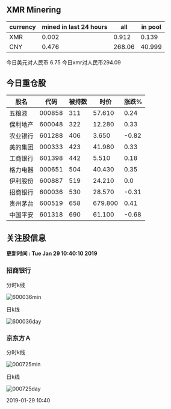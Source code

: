 ## XMR Minering

|currency|mined in last 24 hours|all|in pool|
|---|---|---|---|
|XMR|0.002|0.912|0.139|
|CNY|0.476|268.06|40.999|

今日美元对人民币 6.75	今日xmr对人民币294.09


## 今日重仓股 

|股名|代码|被持数|时价|涨跌%|
|---|---|---|---|---|
|五粮液|000858|311|57.610|0.24|
|保利地产|600048|322|12.280|0.33|
|农业银行|601288|406|3.650|-0.82|
|美的集团|000333|423|41.980|0.33|
|工商银行|601398|442|5.510|0.18|
|格力电器|000651|504|40.430|0.35|
|伊利股份|600887|519|24.210|0.0|
|招商银行|600036|530|28.570|-0.31|
|贵州茅台|600519|658|679.800|0.41|
|中国平安|601318|690|61.100|-0.68|

## 关注股信息
**更新时间 : Tue Jan 29 10:40:10 2019**
### 招商银行 
分时k线

![600036min](http://image.sinajs.cn/newchart/min/n/sh600036.gif)

日k线

![600036day](http://image.sinajs.cn/newchart/daily/n/sh600036.gif)

### 京东方Ａ 
分时k线

![000725min](http://image.sinajs.cn/newchart/min/n/sz000725.gif)

日k线

![000725day](http://image.sinajs.cn/newchart/daily/n/sz000725.gif)

2019-01-29 10:40